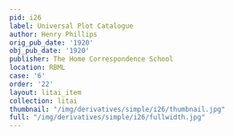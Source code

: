 ```yaml
---
pid: i26
label: Universal Plot Catalogue
author: Henry Phillips
orig_pub_date: '1920'
obj_pub_date: '1920'
publisher: The Home Correspondence School
location: RBML
case: '6'
order: '22'
layout: litai_item
collection: litai
thumbnail: "/img/derivatives/simple/i26/thumbnail.jpg"
full: "/img/derivatives/simple/i26/fullwidth.jpg"
---
```

